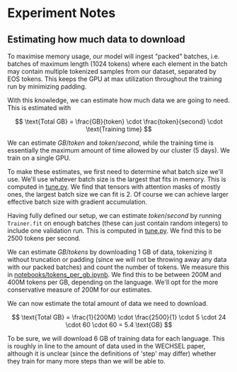 # Experiment Notes

## Estimating how much data to download

To maximise memory usage, our model will ingest "packed" batches, i.e. batches
of maximum length (1024 tokens) where each element in the batch may contain
multiple tokenized samples from our dataset, separated by EOS tokens. This keeps
the GPU at max utilization throughout the training run by minimizing padding.

With this knowledge, we can estimate how much data we are going to need. This is
estimated with

$$
\text{Total GB} = \frac{GB}{token} \cdot \frac{token}{second} \cdot
  \text{Training time}
$$

We can estimate $GB/token$ and $token/second$, while the training time is
essentially the maximum amount of time allowed by our cluster (5 days). We train
on a single GPU.

To make these estimates, we first need to determine what batch size we'll use.
We'll use whatever batch size is the largest that fits in memory. This is
computed in [tune.py](../claficle/run/tune.py). We find that tensors with
attention masks of mostly ones, the largest batch size we can fit is 2. Of
course we can achieve larger effective batch size with gradient accumulation.

Having fully defined our setup, we can estimate $token/second$ by running
`Trainer.fit` on enough batches (these can just contain random integers) to
include one validation run. This is computed in
[tune.py](../claficle/run/tune.py). We find this to be 2500 tokens per second.

We can estimate $GB/tokens$ by downloading 1 GB of data, tokenizing it without
truncation or padding (since we will not be throwing away any data with our
packed batches) and count the number of tokens. We measure this in
[notebooks/tokens_per_gb.ipynb](../notebooks/tokens_per_gb.ipynb). We find this
to be between 200M and 400M tokens per GB, depending on the language. We'll opt
for the more conservative measure of 200M for our estimates.

We can now estimate the total amount of data we need to download.

$$
\text{Total GB} = \frac{1}{200M} \cdot \frac{2500}{1} \cdot
  5 \cdot 24 \cdot 60 \cdot 60  = 5.4 \text{GB}
$$

To be sure, we will download 6 GB of training data for each language. This is
roughly in line to the amount of data used in the WECHSEL paper, although it is
unclear (since the definitions of 'step' may differ) whether they train for many
more steps than we will be able to.
